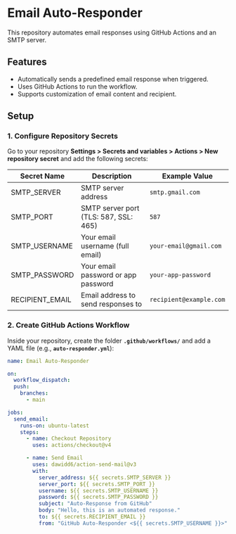 # Email Auto-Responder  

This repository automates email responses using GitHub Actions and an SMTP server.  

## Features  
- Automatically sends a predefined email response when triggered.  
- Uses GitHub Actions to run the workflow.  
- Supports customization of email content and recipient.  

## Setup  

### 1. Configure Repository Secrets  
Go to your repository **Settings > Secrets and variables > Actions > New repository secret** and add the following secrets:  

| Secret Name       | Description                           | Example Value          |  
|------------------|-----------------------------------|------------------------|  
| SMTP_SERVER      | SMTP server address              | `smtp.gmail.com`       |  
| SMTP_PORT        | SMTP server port (TLS: 587, SSL: 465) | `587`                  |  
| SMTP_USERNAME    | Your email username (full email) | `your-email@gmail.com` |  
| SMTP_PASSWORD    | Your email password or app password | `your-app-password`    |  
| RECIPIENT_EMAIL  | Email address to send responses to | `recipient@example.com`|  

### 2. Create GitHub Actions Workflow  

Inside your repository, create the folder **`.github/workflows/`** and add a YAML file (e.g., **`auto-responder.yml`**):  

```yaml
name: Email Auto-Responder  

on:  
  workflow_dispatch:  
  push:  
    branches:  
      - main  

jobs:  
  send_email:  
    runs-on: ubuntu-latest  
    steps:  
      - name: Checkout Repository  
        uses: actions/checkout@v4  

      - name: Send Email  
        uses: dawidd6/action-send-mail@v3  
        with:  
          server_address: ${{ secrets.SMTP_SERVER }}  
          server_port: ${{ secrets.SMTP_PORT }}  
          username: ${{ secrets.SMTP_USERNAME }}  
          password: ${{ secrets.SMTP_PASSWORD }}  
          subject: "Auto-Response from GitHub"  
          body: "Hello, this is an automated response."  
          to: ${{ secrets.RECIPIENT_EMAIL }}  
          from: "GitHub Auto-Responder <${{ secrets.SMTP_USERNAME }}>"
